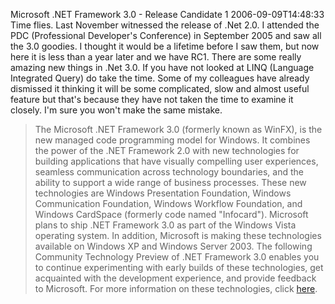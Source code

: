 Microsoft .NET Framework 3.0 - Release Candidate 1
2006-09-09T14:48:33
Time flies. Last November witnessed the release of .Net 2.0. I attended the PDC (Professional Developer's Conference) in September 2005 and saw all the 3.0 goodies. I thought it would be a lifetime before I saw them, but now here it is less than a year later and we have RC1. There are some really amazing new things in .Net 3.0. If you have not looked at LINQ (Language Integrated Query) do take the time. Some of my colleagues have already dismissed it thinking it will be some complicated, slow and almost useful feature but that's because they have not taken the time to examine it closely. I'm sure you won't make the same mistake.

> The Microsoft .NET Framework 3.0 (formerly known as WinFX), is the new managed code programming model for Windows. It combines the power of the .NET Framework 2.0 with new technologies for building applications that have visually compelling user experiences, seamless communication across technology boundaries, and the ability to support a wide range of business processes. These new technologies are Windows Presentation Foundation, Windows Communication Foundation, Windows Workflow Foundation, and Windows CardSpace (formerly code named "Infocard"). Microsoft plans to ship .NET Framework 3.0 as part of the Windows Vista operating system. In addition, Microsoft is making these technologies available on Windows XP and Windows Server 2003. The following Community Technology Preview of .NET Framework 3.0 enables you to continue experimenting with early builds of these technologies, get acquainted with the development experience, and provide feedback to Microsoft. For more information on these technologies, click [here](http://msdn.microsoft.com/winfx/technologies/default.aspx). 
